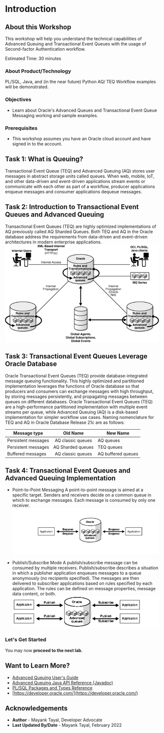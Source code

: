 # Introduction

## About this Workshop

This workshop will help you understand the technical capabilities of Advanced Queuing and Transactional Event Queues with the usage of Second-factor Authentication workflow. 

Estimated Time: 30 minutes

### About Product/Technology

PL/SQL, Java, and (in the near future) Python AQ/ TEQ Workflow examples will be demonstrated.

### Objectives

- Learn about Oracle's Advanced Queues and Transactional Event Queue Messaging working and sample examples.

### Prerequisites

- This workshop assumes you have an Oracle cloud account and have signed in to the account.

## Task 1: What is Queuing?

Transactional Event Queue (TEQ) and Advanced Queuing (AQ) stores user messages in abstract storage units called queues. When web, mobile, IoT, and other data-driven and event-driven applications stream events or communicate with each other as part of a workflow, producer applications enqueue messages and consumer applications dequeue messages.

## Task 2: Introduction to Transactional Event Queues and Advanced Queuing

Transactional Event Queues (TEQ) are highly optimized implementations of AQ previously called AQ Sharded Queues. Both TEQ and AQ in the Oracle database address the requirements from data-driven and event-driven architectures in modern enterprise applications.
 ![intro](./images/intro.gif " ")

## Task 3: Transactional Event Queues Leverage Oracle Database

Oracle Transactional Event Queues (TEQ) provide database-integrated message queuing functionality. This highly optimized and partitioned implementation leverages the functions of Oracle database so that producers and consumers can exchange messages with high throughput, by storing messages persistently, and propagating messages between queues on different databases.
Oracle Transactional Event Queues (TEQ) are a high-performance partitioned implementation with multiple event streams per queue, while Advanced Queuing (AQ) is a disk-based implementation for simpler workflow use cases. Naming nomenclature for TEQ and AQ in Oracle Database Release 21c are as follows:

| Message type        | Old Name          | New Name           |
|---------------------|:-----------------:|--------------------|
| Persistent messages | AQ classic queues | AQ queues          |
| Persistent messages | AQ Sharded queues | TEQ queues         |
| Buffered messages   | AQ classic queues | AQ buffered queues |

## Task 4: Transactional Event Queues and Advanced Queuing Implementation

- Point-to-Point Messaging
    A point-to-point message is aimed at a specific target. Senders and receivers decide on a common queue in which to exchange messages. Each message is consumed by only one receiver.
    ![pointToPoint](./images/point-to-point.gif " ")

- Publish/Subscribe Mode
    A publish/subscribe message can be consumed by multiple receivers. Publish/subscribe describes a situation in which a publisher application enqueues messages to a queue anonymously (no recipients specified). The messages are then delivered to subscriber applications based on rules specified by each application. The rules can be defined on message properties, message data content, or both.
    ![pubSub](./images/pub-sub.gif " ")

### Let's Get Started

You may now **proceed to the next lab.**

## Want to Learn More?

- [Advanced Queuing User's Guide](https://docs.oracle.com/en/database/oracle/oracle-database/19/adque/)
- [Advanced Queuing Java API Reference (Javadoc)](https://docs.oracle.com/en/database/oracle/oracle-database/19/jajms/)
- [PL/SQL Packages and Types Reference](https://docs.oracle.com/en/database/oracle/oracle-database/19/arpls/)
- [https://developer.oracle.com/](https://developer.oracle.com/)

## Acknowledgements

- **Author** - Mayank Tayal, Developer Advocate
- **Last Updated By/Date** - Mayank Tayal, February 2022
